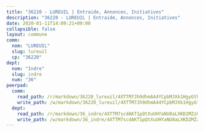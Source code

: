 ```yaml
---
title: "36220 - LUREUIL | Entraide, Annonces, Initiatives"
description: "36220 - LUREUIL | Entraide, Annonces, Initiatives"
date: 2020-01-11T14:09:21+09:00
collapsible: false
layout: commune
comm:
  nom: "LUREUIL"
  slug: lureuil
  cp: "36220"
dept:
  nom: "Indre"
  slug: indre
  num: "36"
peerpad:
  comm:
    read_path: /r/markdown/36220_lureuil/4XTTM7Jh9dhmA44YCpbMJXk1HgyGthP8nLvNemA8fThDCFWev
    write_path: /w/markdown/36220_lureuil/4XTTM7Jh9dhmA44YCpbMJXk1HgyGthP8nLvNemA8fThDCFWev-K3TgUVbDReCaQbNJ8YdsiXSuEKcj5WqNyBpXhshjcqqkgicz5rReWJtGCBJY9GXfGD7zumgNiJtjmuUXzqZ4PCAWXEVcxmHQuevFckzMFfnxPji4hw8VP8ydvjgS21TRh8JecVc6
  dept:
    read_path: /r/markdown/36_indre/4XTTM7scdAKT1pQtXuUHYaNU8aLXKD2MZzUyDRUiaoLJH1te1
    write_path: /w/markdown/36_indre/4XTTM7scdAKT1pQtXuUHYaNU8aLXKD2MZzUyDRUiaoLJH1te1-K3TgUJm9AdSDNtPtmMKFa5Tiw77X4i7zf6CsTYrtgVdahxAwuJV6RAfi8dWyH9wrbVDRxjX7knrwwECg7WApeuWQ945kurMeJLQeKJv4CQZseab78J3HMioZhgr2H44E9b6FqBoT
---
```


